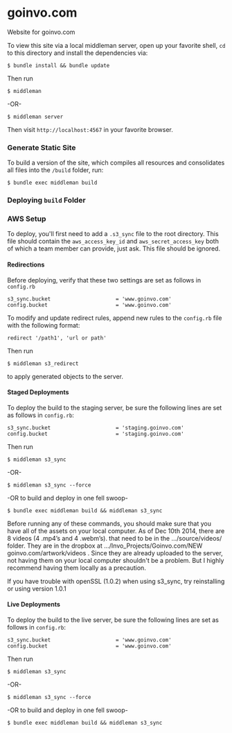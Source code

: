 goinvo.com
==========

Website for goinvo.com

To view this site via a local middleman server, open up your favorite shell, `cd` to this directory and install the dependencies via:

	$ bundle install && bundle update

Then run

	$ middleman
	
-OR-

	$ middleman server
  
Then visit `http://localhost:4567` in your favorite browser.


### Generate Static Site

To build a version of the site, which compiles all resources and consolidates all files into the `/build` folder, run:

	$ bundle exec middleman build


### Deploying `build` Folder

### AWS Setup

To deploy, you'll first need to add a `.s3_sync` file to the root directory. This file should contain the `aws_access_key_id` and `aws_secret_access_key` both of which a team member can provide, just ask. This file should be ignored. 


#### Redirections

Before deploying, verify that these two settings are set as follows in `config.rb`

	s3_sync.bucket                     = 'www.goinvo.com'
	config.bucket                      = 'www.goinvo.com'

To modify and update redirect rules, append new rules to the `config.rb` file with the following format:

	redirect '/path1', 'url or path'
  
Then run

	$ middleman s3_redirect

to apply generated objects to the server.


#### Staged Deployments

To deploy the build to the staging server, be sure the following lines are set as follows in `config.rb`:

	s3_sync.bucket                     = 'staging.goinvo.com'
	config.bucket                      = 'staging.goinvo.com'

Then run

	$ middleman s3_sync
-OR-

	$ middleman s3_sync --force
	
-OR to build and deploy in one fell swoop-

	$ bundle exec middleman build && middleman s3_sync
	

Before running any of these commands, you should make sure that you have all of the assets on your local computer. As of Dec 10th 2014, there are 8 videos (4 .mp4’s and 4 .webm’s).  that need to be in the .../source/videos/ folder. They are in the dropbox at .../Invo_Projects/Goinvo.com/NEW goinvo.com/artwork/videos . Since they are already uploaded to the server, not having them on your local computer shouldn't be a problem. But I highly recommend having them locally as a precaution.

If you have trouble with openSSL \(1.0.2\) when using s3_sync, try reinstalling or using version 1.0.1



#### Live Deployments

To deploy the build to the live server, be sure the following lines are set as follows in `config.rb`:

	s3_sync.bucket                     = 'www.goinvo.com'
	config.bucket                      = 'www.goinvo.com'

Then run

	$ middleman s3_sync
-OR-

	$ middleman s3_sync --force

-OR to build and deploy in one fell swoop-

	$ bundle exec middleman build && middleman s3_sync
